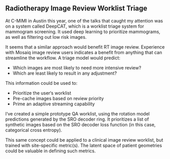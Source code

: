 Radiotherapy Image Review Worklist Triage
-----------------
At C-MIMI in Austin this year, one of the talks that caught my attention was on a system called DeepCAT, which is a worklist triage system for mammogram screening.  It used deep learning to prioritize mammograms, as well as filtering out low risk images.

It seems that a similar approach would benefit RT image review.  Experience with Mosaiq image review users indicates a benefit from anything that can streamline the workflow.  A triage model would predict:
* Which images are most likely to need more intensive review?
* Which are least likely to result in any adjustment?

This information could be used to:
* Prioritize the user‘s worklist
* Pre-cache images based on review priority
* Prime an adaptive streaming capability

I‘ve created a simple prototype QA worklist, using the rotation model predictions generated by the SRO decoder ring.  It prioritizes a list of synthetic images based on the SRO decoder loss function (in this case, categorical cross entropy).

This same concept could be applied to a clinical image review worklist, but trained with site-specific metric(s).  The latent space of patient geometries could be valuable in defining such metrics.
